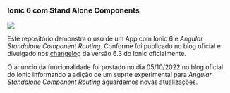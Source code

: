 ### Ionic 6 com Stand Alone Components

![](https://miro.medium.com/max/720/1*uRroKId3vdIr8QxpScqYMA.png)

Este repositório demonstra o uso de um App com Ionic 6 e *Angular Standalone Component Routing*. Conforme foi publicado no blog oficial e divulgado nos [changelog](http://https://github.com/ionic-team/ionic-framework/blob/main/CHANGELOG.md#630-2022-10-05 "changelog") da versão 6.3 do Ionic oficialmente.

O anuncio da funcionalidade foi postado no dia 05/10/2022 no blog oficial do Ionic informando a adição de um suprte experimental para *Angular Standalone Component Routing* aguardemos novas atualizações.
